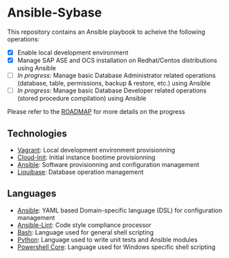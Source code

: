 # Ansible-Sybase

This repository contains an Ansible playbook to acheive the following operations:

* [x] Enable local development environment
* [x] Manage SAP ASE and OCS installation on Redhat/Centos distributions using Ansible
* [ ] _In progress_: Manage basic Database Administrator related operations (database, table, permissions, backup & restore, etc.) using Ansible
* [ ] _In progress_: Manage basic Database Developer related operations (stored procedure compilation) using Ansible

Please refer to the [ROADMAP](./ROADMAP.md) for more details on the progress

## Technologies

* [Vagrant](https://www.vagrantup.com): Local development environment provisionning
* [Cloud-Init](https://cloud-init.io): Initial instance bootime provisionning
* [Ansible](https://www.ansible.com): Software provisionning and configuration management
* [Liquibase](https://liquibase.org): Database operation management

## Languages

* [Ansible](https://www.ansible.com): YAML based Domain-specific language (DSL) for configuration management
* [Ansible-Lint](https://github.com/ansible/ansible-lint): Code style compliance processor
* [Bash](https://fr.wikipedia.org/wiki/Bourne-Again_shell): Language used for general shell scripting
* [Python](https://python.org): Language used to write unit tests and Ansible modules
* [Powershell Core](https://github.com/powershell/powershell): Language used for Windows specific shell scripting